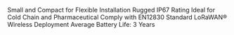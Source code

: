 Small and Compact for Flexible Installation
Rugged IP67 Rating
Ideal for Cold Chain and Pharmaceutical
Comply with EN12830 Standard
LoRaWAN® Wireless Deployment
Average Battery Life: 3 Years
